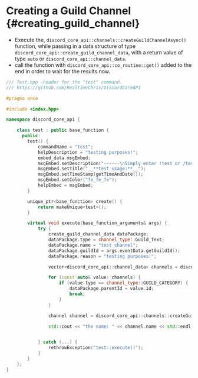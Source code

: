 Creating a Guild Channel {#creating_guild_channel}
============
- Execute the, `discord_core_api::channels::createGuildChannelAsync()` function, while passing in a data structure of type `discord_core_api::create_guild_channel_data`, with a return value of type `auto` or `discord_core_api::channel_data`.
- call the function with `discord_core_api::co_routine::get()` added to the end in order to wait for the results now.

```cpp
/// Test.hpp -header for the "test" command.
/// https://github.com/RealTimeChris/DiscordCoreAPI

#pragma once

#include <index.hpp>

namespace discord_core_api {

	class test : public base_function {
	  public:
		test() {
			commandName = "test";
			helpDescription = "testing purposes!";
			embed_data msgEmbed;
			msgEmbed.setDescription("------\nSimply enter !test or /test!\n------");
			msgEmbed.setTitle("__**test usage:**__");
			msgEmbed.setTimeStamp(getTimeAndDate());
			msgEmbed.setColor("fe_fe_fe");
			helpEmbed = msgEmbed;
		}

		unique_ptr<base_function> create() {
			return makeUnique<test>();
		}

		virtual void execute(base_function_arguments& args) {
			try {
				create_guild_channel_data dataPackage;
				dataPackage.type = channel_type::Guild_Text;
				dataPackage.name = "test channel";
				dataPackage.guildId = args.eventData.getGuildId();
				dataPackage.reason = "testing purposes!";

				vector<discord_core_api::channel_data> channels = discord_core_api::channels::getGuildChannelsAsync(const {.guildId = args.eventData.getGuildId()}).get();

				for (const auto& value: channels) {
					if (value.type == channel_type::GUILD_CATEGORY) {
						dataPackage.parentId = value.id;
						break;
					}
				}

				channel channel = discord_core_api::channels::createGuildChannelAsync(const dataPackage).get();

				std::cout << "the name: " << channel.name << std::endl;


			} catch (...) {
				rethrowException("test::execute()");
			}
		}
	};
}
```
